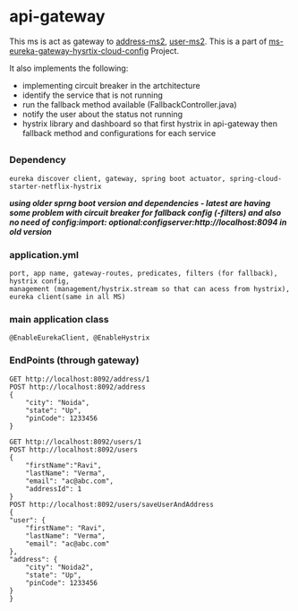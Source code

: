 # api-gateway
  This ms is act as gateway to [address-ms2](https://github.com/tsmahur/address-ms1), [user-ms2](https://github.com/tsmahur/user-ms2). This is a part of [ms-eureka-gateway-hysrtix-cloud-config](https://github.com/tsmahur/ms-eureka-gateway-hysrtix-cloud-config) Project.

  It also implements the following:
  - implementing circuit breaker in the artchitecture 
  - identify the service that is not running
  - run the fallback method available (FallbackController.java)
  - notify the user about the status not running
  - hystrix library and dashboard so that first hystrix in api-gateway then fallback method and configurations for each service
  
##
### Dependency
    eureka discover client, gateway, spring boot actuator, spring-cloud-starter-netflix-hystrix
   ***using older sprng boot version and dependencies - latest are having some problem with circuit breaker for fallback config (-filters) and also no need of config:import: optional:configserver:http://localhost:8094 in old version***

### application.yml
    port, app name, gateway-routes, predicates, filters (for fallback), hystrix config,
    management (management/hystrix.stream so that can acess from hystrix), eureka client(same in all MS)

### main application class
    @EnableEurekaClient, @EnableHystrix

### EndPoints (through gateway) 
    
    GET http://localhost:8092/address/1
    POST http://localhost:8092/address
    {
        "city": "Noida",
        "state": "Up",
        "pinCode": 1233456
    }

    GET http://localhost:8092/users/1
    POST http://localhost:8092/users
    {
        "firstName":"Ravi",
        "lastName": "Verma",
        "email": "ac@abc.com",
        "addressId": 1
    }
    POST http://localhost:8092/users/saveUserAndAddress
    {
    "user": {
        "firstName": "Ravi",
        "lastName": "Verma",
        "email": "ac@abc.com"
    },
    "address": {
        "city": "Noida2",
        "state": "Up",
        "pinCode": 1233456
    }
    }
